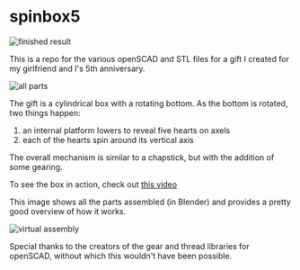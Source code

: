 # spinbox5

![finished result](http://i.imgur.com/Fvz30W3.jpg)

This is a repo for the various openSCAD and STL files for a gift I created for my girlfriend and I's 5th anniversary.

![all parts](http://i.imgur.com/giwg5dO.png)

The gift is a cylindrical box with a rotating bottom. As the bottom is rotated, two things happen: 
1. an internal platform lowers to reveal five hearts on axels
2. each of the hearts spin around its vertical axis

The overall mechanism is similar to a chapstick, but with the addition of some gearing. 

To see the box in action, check out [this video](https://www.youtube.com/watch?v=LECbsYAFou4)

This image shows all the parts assembled (in Blender) and provides a pretty good overview of how it works. 

![virtual assembly](http://i.imgur.com/12xpRhT.png)

Special thanks to the creators of the gear and thread libraries for openSCAD, without which this wouldn't have been possible.
